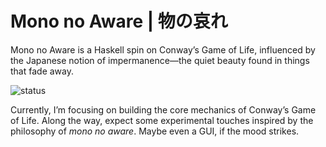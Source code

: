 # Mono no Aware | 物の哀れ
Mono no Aware is a Haskell spin on Conway’s Game of Life, influenced by the Japanese notion of impermanence—the quiet beauty found in things that fade away.

![status](https://img.shields.io/badge/status-work%20in%20progress-red)

Currently, I’m focusing on building the core mechanics of Conway’s Game of Life. Along the way, expect some experimental touches inspired by the philosophy of _mono no aware_. Maybe even a GUI, if the mood strikes.
